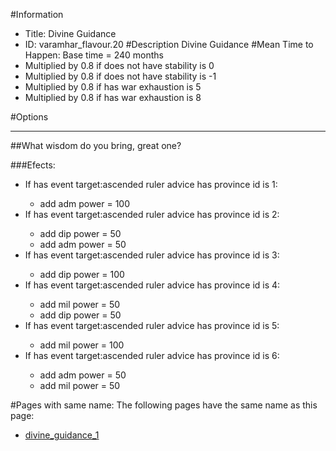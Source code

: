 #Information
 - Title: Divine Guidance
 - ID: varamhar_flavour.20
#Description
Divine Guidance
#Mean Time to Happen:
Base time = 240 months
 - Multiplied by 0.8 if does not have stability is 0
 - Multiplied by 0.8 if does not have stability is -1
 - Multiplied by 0.8 if has war exhaustion is 5
 - Multiplied by 0.8 if has war exhaustion is 8

#Options

___
##What wisdom do you bring, great one?

###Efects:<ul><li>If has event target:ascended ruler advice has province id is 1:</li><ul><li>add adm power = 100</li></ul><li>If has event target:ascended ruler advice has province id is 2:</li><ul><li>add dip power = 50</li><li>add adm power = 50</li></ul><li>If has event target:ascended ruler advice has province id is 3:</li><ul><li>add dip power = 100</li></ul><li>If has event target:ascended ruler advice has province id is 4:</li><ul><li>add mil power = 50</li><li>add dip power = 50</li></ul><li>If has event target:ascended ruler advice has province id is 5:</li><ul><li>add mil power = 100</li></ul><li>If has event target:ascended ruler advice has province id is 6:</li><ul><li>add adm power = 50</li><li>add mil power = 50</li></ul></ul>


#Pages with same name:
The following pages have the same name as this page:
 - [divine_guidance_1](divine_guidance_1.md)
